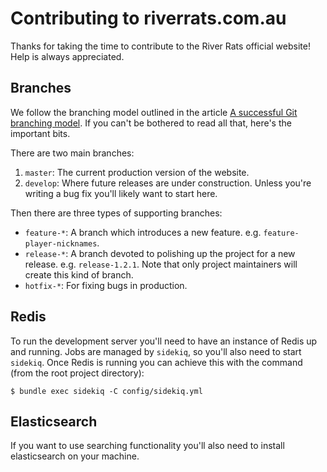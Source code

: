 # Contributing to riverrats.com.au

Thanks for taking the time to contribute to the River Rats official website! Help is always appreciated.



## Branches

We follow the branching model outlined in the article [A successful Git branching model](https://nvie.com/posts/a-successful-git-branching-model/). If you can't be bothered to read all that, here's the important bits.

There are two main branches:

 1. `master`: The current production version of the website.
 2. `develop`: Where future releases are under construction. Unless you're writing a bug fix you'll likely want to start here.

Then there are three types of supporting branches:

 * `feature-*`: A branch which introduces a new feature. e.g. `feature-player-nicknames`.
 * `release-*`: A branch devoted to polishing up the project for a new release. e.g. `release-1.2.1`. Note that only project maintainers will create this kind of branch.
 * `hotfix-*`: For fixing bugs in production.



## Redis

To run the development server you'll need to have an instance of Redis up and running. Jobs are managed by `sidekiq`, so you'll also need to start `sidekiq`. Once Redis is running you can achieve this with the command (from the root project directory):

```
$ bundle exec sidekiq -C config/sidekiq.yml
```


## Elasticsearch

If you want to use searching functionality you'll also need to install elasticsearch on your machine.
